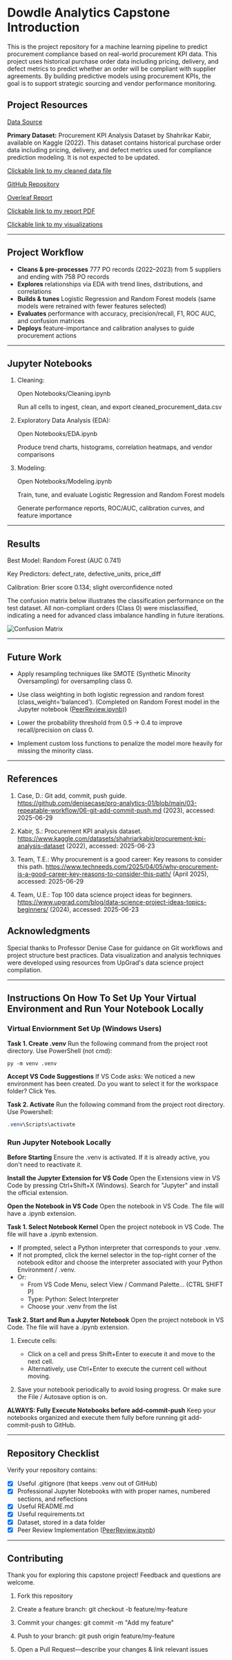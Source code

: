# Dowdle Analytics Capstone Introduction
This is the project repository for a machine learning pipeline to predict procurement compliance based on real-world procurement KPI data. This project uses historical purchase order data including pricing, delivery, and defect metrics to predict whether an order will be compliant with supplier agreements. By building predictive models using procurement KPIs, the goal is to support strategic sourcing and vendor performance monitoring. 

## Project Resources
[Data Source](https://www.kaggle.com/datasets/shahriarkabir/procurement-kpi-analysis-dataset)

**Primary Dataset:** Procurement KPI Analysis Dataset by Shahrikar Kabir, available on Kaggle (2022). This dataset contains historical purchase order data including pricing, delivery, and defect metrics used for compliance prediction modeling. It is not expected to be updated. 

[Clickable link to my cleaned data file](https://github.com/Bdowdle4/Dowdle_Analytics_Capstone/blob/main/Data/cleaned_procurement_data.csv)

[GitHub Repository](https://github.com/Bdowdle4/Dowdle_Analytics_Capstone)

[Overleaf Report](https://www.overleaf.com/read/bszyhdxsnrsf#70bd68)

[Clickable link to my report PDF](https://github.com/Bdowdle4/Dowdle_Analytics_Capstone/blob/main/Report/Dowdle_44688_Capstone.pdf)

[Clickable link to my visualizations](https://github.com/Bdowdle4/Dowdle_Analytics_Capstone/tree/main/Visualizations)

****

## Project Workflow
- **Cleans & pre-processes** 777 PO records (2022–2023) from 5 suppliers and ending with 758 PO records 
- **Explores** relationships via EDA with trend lines, distributions, and correlations  
- **Builds & tunes** Logistic Regression and Random Forest models (same models were retrained with fewer features selected) 
- **Evaluates** performance with accuracy, precision/recall, F1, ROC AUC, and confusion matrices  
- **Deploys** feature-importance and calibration analyses to guide procurement actions

****

## Jupyter Notebooks
1. Cleaning:
   
   Open Notebooks/Cleaning.ipynb

   Run all cells to ingest, clean, and export cleaned_procurement_data.csv

2. Exploratory Data Analysis (EDA):
   
   Open Notebooks/EDA.ipynb

   Produce trend charts, histograms, correlation heatmaps, and vendor comparisons

3. Modeling:
   
   Open Notebooks/Modeling.ipynb

   Train, tune, and evaluate Logistic Regression and Random Forest models
   
   Generate performance reports, ROC/AUC, calibration curves, and feature importance

****
## Results
Best Model: Random Forest (AUC 0.741)

Key Predictors: defect_rate, defective_units, price_diff

Calibration: Brier score 0.134; slight overconfidence noted

The confusion matrix below illustrates the classification performance on the test dataset. All non-compliant orders (Class 0) were misclassified, indicating a need for advanced class imbalance handling in future iterations.

![Confusion Matrix](https://github.com/Bdowdle4/Dowdle_Analytics_Capstone/blob/main/Visualizations/RFCM.png)

****
## Future Work
* Apply resampling techniques like SMOTE (Synthetic Minority Oversampling) for oversampling class 0.

* Use class weighting in both logistic regression and random forest (class_weight='balanced').
   (Completed on Random Forest model in the Jupyter notebook ([PeerReview.ipynb](https://github.com/Bdowdle4/Dowdle_Analytics_Capstone/blob/main/Notebooks/PeerReview.ipynb)))

* Lower the probability threshold from 0.5 → 0.4 to improve recall/precision on class 0.

* Implement custom loss functions to penalize the model more heavily for missing the minority class.

****

## References

1. Case, D.: Git add, commit, push guide. https://github.com/denisecase/pro-analytics-01/blob/main/03-repeatable-workflow/06-git-add-commit-push.md (2023), accessed: 2025-06-29

2. Kabir, S.: Procurement KPI analysis dataset. https://www.kaggle.com/datasets/shahriarkabir/procurement-kpi-analysis-dataset (2022), accessed: 2025-06-23

3. Team, T.E.: Why procurement is a good career: Key reasons to consider this path. https://www.techneeds.com/2025/04/05/why-procurement-is-a-good-career-key-reasons-to-consider-this-path/ (April 2025), accessed: 2025-06-29

4. Team, U.E.: Top 100 data science project ideas for beginners. https://www.upgrad.com/blog/data-science-project-ideas-topics-beginners/ (2024), accessed: 2025-06-23

## Acknowledgments

Special thanks to Professor Denise Case for guidance on Git workflows and project structure best practices. Data visualization and analysis techniques were developed using resources from UpGrad's data science project compilation.

****

## Instructions On How To Set Up Your Virtual Environment and Run Your Notebook Locally
### Virtual Enviornment Set Up (Windows Users)
**Task 1. Create .venv** Run the following command from the project root directory. Use PowerShell (not cmd):

```shell
py -m venv .venv
```

**Accept VS Code Suggestions** If VS Code asks: We noticed a new environment has been created. 
Do you want to select it for the workspace folder? Click Yes. 

**Task 2. Activate** Run the following command from the project root directory. Use Powershell:

```powershell
.venv\Scripts\activate
```

### Run Jupyter Notebook Locally
**Before Starting** Ensure the .venv is activated. If it is already active, you don't need to reactivate it.

**Install the Jupyter Extension for VS Code** Open the Extensions view in VS Code by pressing Ctrl+Shift+X (Windows). Search for "Jupyter" and install the official extension.

**Open the Notebook in VS Code** Open the notebook in VS Code. The file will have a .ipynb extension.

**Task 1. Select Notebook Kernel** Open the project notebook in VS Code. The file will have a .ipynb extension.
- If prompted, select a Python interpreter that corresponds to your .venv.  
- If not prompted, click the kernel selector in the top-right corner of the notebook editor and choose the interpreter associated with your Python Environment / .venv.
- Or:
   - From VS Code Menu, select View / Command Palette... (CTRL SHIFT P)
   - Type: Python: Select Interpreter 
   - Choose your .venv from the list

**Task 2. Start and Run a Jupyter Notebook** Open the project notebook in VS Code. The file will have a .ipynb extension.

1. Execute cells:  
   - Click on a cell and press Shift+Enter to execute it and move to the next cell.  
   - Alternatively, use Ctrl+Enter to execute the current cell without moving.

2. Save your notebook periodically to avoid losing progress. Or make sure the File / Autosave option is on.

**ALWAYS: Fully Execute Notebooks before add-commit-push** Keep your notebooks organized and execute them fully before running git add-commit-push to GitHub.

****

## Repository Checklist

Verify your repository contains:

- [x] Useful .gitignore (that keeps .venv out of GitHub)
- [x] Professional Jupyter Notebooks with with proper names, numbered sections, and reflections 
- [x] Useful README.md
- [x] Useful requirements.txt
- [x] Dataset, stored in a data folder
- [x] Peer Review Implementation ([PeerReview.ipynb](https://github.com/Bdowdle4/Dowdle_Analytics_Capstone/blob/main/Notebooks/PeerReview.ipynb))

****

## Contributing
Thank you for exploring this capstone project! Feedback and questions are welcome.
1. Fork this repository

2. Create a feature branch: git checkout -b feature/my-feature

3. Commit your changes: git commit -m "Add my feature"

4. Push to your branch: git push origin feature/my-feature

5. Open a Pull Request—describe your changes & link relevant issues